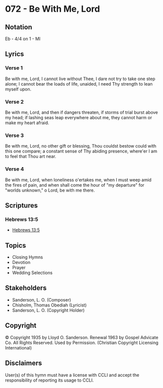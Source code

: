 # 072 - Be With Me, Lord

## Notation

Eb - 4/4 on 1 - MI

## Lyrics

### Verse 1

Be with me, Lord, I cannot live without Thee, I dare not try to take one step alone; I cannot bear the loads of life, unaided, I need Thy strength to lean myself upon.

### Verse 2

Be with me, Lord, and then if dangers threaten, if storms of trial burst above my head; if lashing seas leap everywhere about me, they cannot harm or make my heart afraid.

### Verse 3

Be with me, Lord, no other gift or blessing, Thou couldst bestow could with this one compare; a constant sense of Thy abiding presence, where'er I am to feel that Thou art near.

### Verse 4

Be with me, Lord, when loneliness o'ertakes me, when I must weep amid the fires of pain, and when shall come the hour of "my departure" for "worlds unknown," o Lord, be with me there.


## Scriptures

### Hebrews 13:5

- [Hebrews 13:5](https://www.biblegateway.com/passage/?search=Hebrews%2013%3A5)


## Topics

- Closing Hymns
- Devotion
- Prayer
- Wedding Selections

## Stakeholders

- Sanderson, L. O. (Composer)
- Chisholm, Thomas Obediah (Lyricist)
- Sanderson, L. O. (Copyright Holder)

## Copyright

© Copyright 1935 by Lloyd O. Sanderson. Renewal 1963 by Gospel Advicate Co. All Rights Reserved. Used by Permission.
(Christian Copyright Licensing International)

## Disclaimers

User(s) of this hymn must have a license with CCLI and accept the responsibility of reporting its usage to CCLI.

